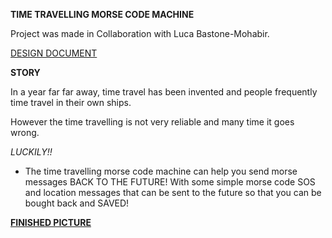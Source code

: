 **TIME TRAVELLING MORSE CODE MACHINE**


Project was made in Collaboration with Luca Bastone-Mohabir. 

[DESIGN DOCUMENT](https://github.com/ShahriarAhnaf/Morse-Time-Machine/blob/master/assets/Concept%20Design%20Document.pdf)


**STORY**

In a year far far away, time travel has been invented and people frequently time travel in their own ships. 

However the time travelling is not very reliable and many time it goes wrong. 

*LUCKILY!!*
- The time travelling morse code machine can help you send morse messages BACK TO THE FUTURE! With some simple morse code SOS and location messages that can be sent to the future so that you can be bought back and SAVED! 


[**FINISHED PICTURE**](https://github.com/ShahriarAhnaf/Morse-Time-Machine/blob/master/assets/Finished%20Machine.pdf?raw=true)

